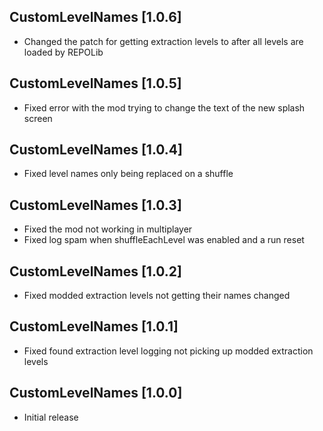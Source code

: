 ## CustomLevelNames [1.0.6]
- Changed the patch for getting extraction levels to after all levels are loaded by REPOLib

## CustomLevelNames [1.0.5]
- Fixed error with the mod trying to change the text of the new splash screen

## CustomLevelNames [1.0.4]
- Fixed level names only being replaced on a shuffle

## CustomLevelNames [1.0.3]
- Fixed the mod not working in multiplayer
- Fixed log spam when shuffleEachLevel was enabled and a run reset

## CustomLevelNames [1.0.2]
- Fixed modded extraction levels not getting their names changed

## CustomLevelNames [1.0.1]
- Fixed found extraction level logging not picking up modded extraction levels

## CustomLevelNames [1.0.0]
- Initial release
